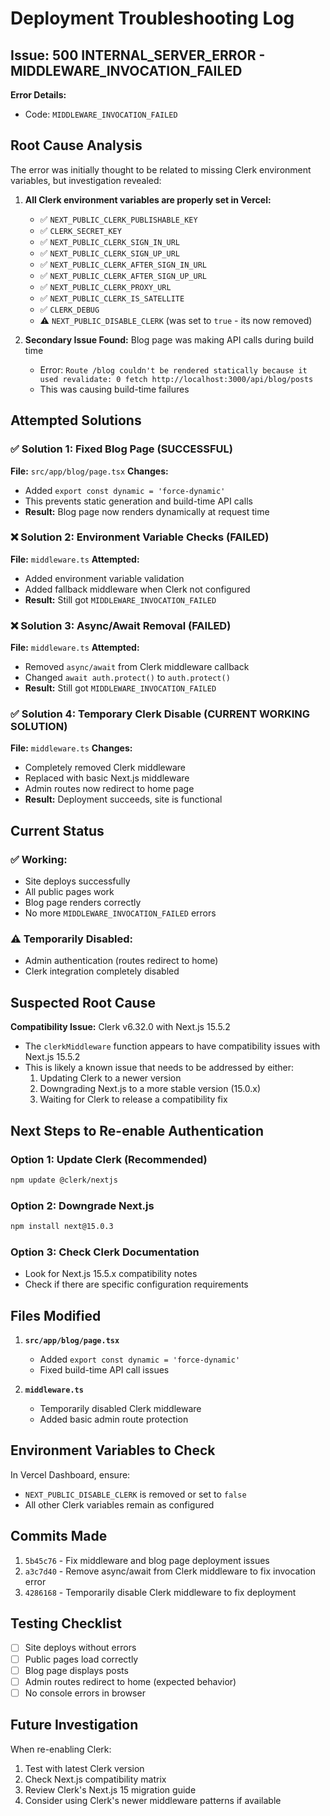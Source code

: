 # Deployment Troubleshooting Log

## Issue: 500 INTERNAL_SERVER_ERROR - MIDDLEWARE_INVOCATION_FAILED

**Error Details:**
- Code: `MIDDLEWARE_INVOCATION_FAILED`

## Root Cause Analysis

The error was initially thought to be related to missing Clerk environment variables, but investigation revealed:

1. **All Clerk environment variables are properly set in Vercel:**
   - ✅ `NEXT_PUBLIC_CLERK_PUBLISHABLE_KEY`
   - ✅ `CLERK_SECRET_KEY`
   - ✅ `NEXT_PUBLIC_CLERK_SIGN_IN_URL`
   - ✅ `NEXT_PUBLIC_CLERK_SIGN_UP_URL`
   - ✅ `NEXT_PUBLIC_CLERK_AFTER_SIGN_IN_URL`
   - ✅ `NEXT_PUBLIC_CLERK_AFTER_SIGN_UP_URL`
   - ✅ `NEXT_PUBLIC_CLERK_PROXY_URL`
   - ✅ `NEXT_PUBLIC_CLERK_IS_SATELLITE`
   - ✅ `CLERK_DEBUG`
   - ⚠️ `NEXT_PUBLIC_DISABLE_CLERK` (was set to `true` - its now removed)

2. **Secondary Issue Found:** Blog page was making API calls during build time
   - Error: `Route /blog couldn't be rendered statically because it used revalidate: 0 fetch http://localhost:3000/api/blog/posts`
   - This was causing build-time failures

## Attempted Solutions

### ✅ Solution 1: Fixed Blog Page (SUCCESSFUL)
**File:** `src/app/blog/page.tsx`
**Changes:**
- Added `export const dynamic = 'force-dynamic'`
- This prevents static generation and build-time API calls
- **Result:** Blog page now renders dynamically at request time

### ❌ Solution 2: Environment Variable Checks (FAILED)
**File:** `middleware.ts`
**Attempted:**
- Added environment variable validation
- Added fallback middleware when Clerk not configured
- **Result:** Still got `MIDDLEWARE_INVOCATION_FAILED`

### ❌ Solution 3: Async/Await Removal (FAILED)
**File:** `middleware.ts`
**Attempted:**
- Removed `async/await` from Clerk middleware callback
- Changed `await auth.protect()` to `auth.protect()`
- **Result:** Still got `MIDDLEWARE_INVOCATION_FAILED`

### ✅ Solution 4: Temporary Clerk Disable (CURRENT WORKING SOLUTION)
**File:** `middleware.ts`
**Changes:**
- Completely removed Clerk middleware
- Replaced with basic Next.js middleware
- Admin routes now redirect to home page
- **Result:** Deployment succeeds, site is functional

## Current Status

### ✅ Working:
- Site deploys successfully
- All public pages work
- Blog page renders correctly
- No more `MIDDLEWARE_INVOCATION_FAILED` errors

### ⚠️ Temporarily Disabled:
- Admin authentication (routes redirect to home)
- Clerk integration completely disabled

## Suspected Root Cause

**Compatibility Issue:** Clerk v6.32.0 with Next.js 15.5.2
- The `clerkMiddleware` function appears to have compatibility issues with Next.js 15.5.2
- This is likely a known issue that needs to be addressed by either:
  1. Updating Clerk to a newer version
  2. Downgrading Next.js to a more stable version (15.0.x)
  3. Waiting for Clerk to release a compatibility fix

## Next Steps to Re-enable Authentication

### Option 1: Update Clerk (Recommended)
```bash
npm update @clerk/nextjs
```

### Option 2: Downgrade Next.js
```bash
npm install next@15.0.3
```

### Option 3: Check Clerk Documentation
- Look for Next.js 15.5.x compatibility notes
- Check if there are specific configuration requirements

## Files Modified

1. **`src/app/blog/page.tsx`**
   - Added `export const dynamic = 'force-dynamic'`
   - Fixed build-time API call issues

2. **`middleware.ts`**
   - Temporarily disabled Clerk middleware
   - Added basic admin route protection

## Environment Variables to Check

In Vercel Dashboard, ensure:
- `NEXT_PUBLIC_DISABLE_CLERK` is removed or set to `false`
- All other Clerk variables remain as configured

## Commits Made

1. `5b45c76` - Fix middleware and blog page deployment issues
2. `a3c7d40` - Remove async/await from Clerk middleware to fix invocation error  
3. `4286168` - Temporarily disable Clerk middleware to fix deployment

## Testing Checklist

- [ ] Site deploys without errors
- [ ] Public pages load correctly
- [ ] Blog page displays posts
- [ ] Admin routes redirect to home (expected behavior)
- [ ] No console errors in browser

## Future Investigation

When re-enabling Clerk:
1. Test with latest Clerk version
2. Check Next.js compatibility matrix
3. Review Clerk's Next.js 15 migration guide
4. Consider using Clerk's newer middleware patterns if available

